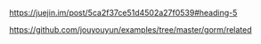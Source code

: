 



https://juejin.im/post/5ca2f37ce51d4502a27f0539#heading-5

https://github.com/jouyouyun/examples/tree/master/gorm/related
